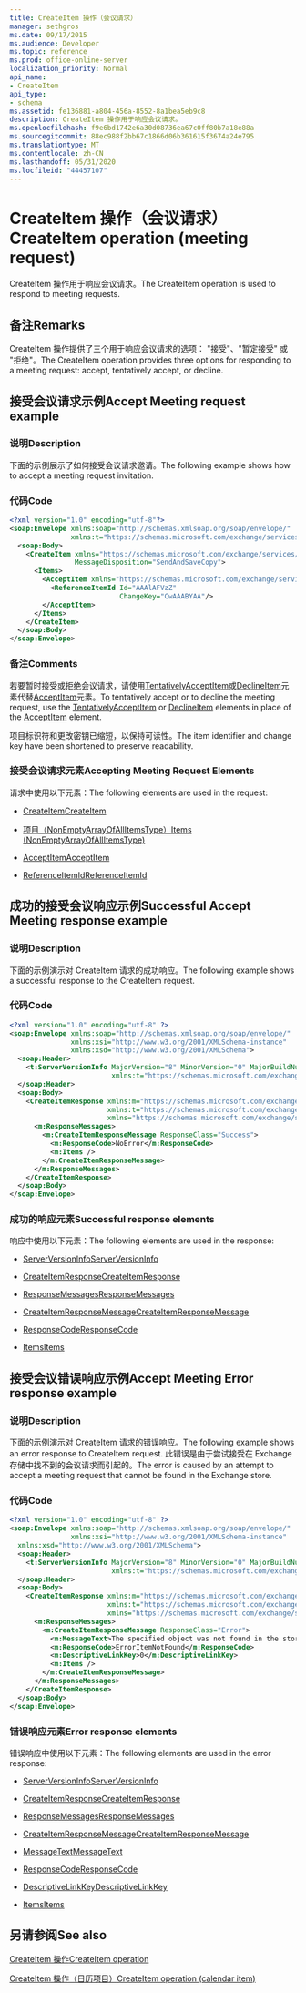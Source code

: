 ```yaml
---
title: CreateItem 操作（会议请求）
manager: sethgros
ms.date: 09/17/2015
ms.audience: Developer
ms.topic: reference
ms.prod: office-online-server
localization_priority: Normal
api_name:
- CreateItem
api_type:
- schema
ms.assetid: fe136881-a804-456a-8552-8a1bea5eb9c8
description: CreateItem 操作用于响应会议请求。
ms.openlocfilehash: f9e6bd1742e6a30d08736ea67c0ff80b7a18e88a
ms.sourcegitcommit: 88ec988f2bb67c1866d06b361615f3674a24e795
ms.translationtype: MT
ms.contentlocale: zh-CN
ms.lasthandoff: 05/31/2020
ms.locfileid: "44457107"
---
```

# <a name="createitem-operation-meeting-request"></a><span data-ttu-id="5f5b8-103">CreateItem 操作（会议请求）</span><span class="sxs-lookup"><span data-stu-id="5f5b8-103">CreateItem operation (meeting request)</span></span>

<span data-ttu-id="5f5b8-104">CreateItem 操作用于响应会议请求。</span><span class="sxs-lookup"><span data-stu-id="5f5b8-104">The CreateItem operation is used to respond to meeting requests.</span></span>
  
## <a name="remarks"></a><span data-ttu-id="5f5b8-105">备注</span><span class="sxs-lookup"><span data-stu-id="5f5b8-105">Remarks</span></span>

<span data-ttu-id="5f5b8-106">CreateItem 操作提供了三个用于响应会议请求的选项： "接受"、"暂定接受" 或 "拒绝"。</span><span class="sxs-lookup"><span data-stu-id="5f5b8-106">The CreateItem operation provides three options for responding to a meeting request: accept, tentatively accept, or decline.</span></span> 
  
## <a name="accept-meeting-request-example"></a><span data-ttu-id="5f5b8-107">接受会议请求示例</span><span class="sxs-lookup"><span data-stu-id="5f5b8-107">Accept Meeting request example</span></span>

### <a name="description"></a><span data-ttu-id="5f5b8-108">说明</span><span class="sxs-lookup"><span data-stu-id="5f5b8-108">Description</span></span>

<span data-ttu-id="5f5b8-109">下面的示例展示了如何接受会议请求邀请。</span><span class="sxs-lookup"><span data-stu-id="5f5b8-109">The following example shows how to accept a meeting request invitation.</span></span>
  
### <a name="code"></a><span data-ttu-id="5f5b8-110">代码</span><span class="sxs-lookup"><span data-stu-id="5f5b8-110">Code</span></span>

```XML
<?xml version="1.0" encoding="utf-8"?>
<soap:Envelope xmlns:soap="http://schemas.xmlsoap.org/soap/envelope/"
               xmlns:t="https://schemas.microsoft.com/exchange/services/2006/types">
  <soap:Body>
    <CreateItem xmlns="https://schemas.microsoft.com/exchange/services/2006/messages"
                MessageDisposition="SendAndSaveCopy">
      <Items>
        <AcceptItem xmlns="https://schemas.microsoft.com/exchange/services/2006/types">
          <ReferenceItemId Id="AAAlAFVzZ"
                           ChangeKey="CwAAABYAA"/>
        </AcceptItem>
      </Items>
    </CreateItem>
  </soap:Body>
</soap:Envelope>
```

### <a name="comments"></a><span data-ttu-id="5f5b8-111">备注</span><span class="sxs-lookup"><span data-stu-id="5f5b8-111">Comments</span></span>

<span data-ttu-id="5f5b8-112">若要暂时接受或拒绝会议请求，请使用[TentativelyAcceptItem](tentativelyacceptitem.md)或[DeclineItem](declineitem.md)元素代替[AcceptItem](acceptitem.md)元素。</span><span class="sxs-lookup"><span data-stu-id="5f5b8-112">To tentatively accept or to decline the meeting request, use the [TentativelyAcceptItem](tentativelyacceptitem.md) or [DeclineItem](declineitem.md) elements in place of the [AcceptItem](acceptitem.md) element.</span></span> 
  
<span data-ttu-id="5f5b8-113">项目标识符和更改密钥已缩短，以保持可读性。</span><span class="sxs-lookup"><span data-stu-id="5f5b8-113">The item identifier and change key have been shortened to preserve readability.</span></span>
  
### <a name="accepting-meeting-request-elements"></a><span data-ttu-id="5f5b8-114">接受会议请求元素</span><span class="sxs-lookup"><span data-stu-id="5f5b8-114">Accepting Meeting Request Elements</span></span>

<span data-ttu-id="5f5b8-115">请求中使用以下元素：</span><span class="sxs-lookup"><span data-stu-id="5f5b8-115">The following elements are used in the request:</span></span>
  
- [<span data-ttu-id="5f5b8-116">CreateItem</span><span class="sxs-lookup"><span data-stu-id="5f5b8-116">CreateItem</span></span>](createitem.md)
    
- [<span data-ttu-id="5f5b8-117">项目（NonEmptyArrayOfAllItemsType）</span><span class="sxs-lookup"><span data-stu-id="5f5b8-117">Items (NonEmptyArrayOfAllItemsType)</span></span>](items-nonemptyarrayofallitemstype.md)
    
- [<span data-ttu-id="5f5b8-118">AcceptItem</span><span class="sxs-lookup"><span data-stu-id="5f5b8-118">AcceptItem</span></span>](acceptitem.md)
    
- [<span data-ttu-id="5f5b8-119">ReferenceItemId</span><span class="sxs-lookup"><span data-stu-id="5f5b8-119">ReferenceItemId</span></span>](referenceitemid.md)
    
## <a name="successful-accept-meeting-response-example"></a><span data-ttu-id="5f5b8-120">成功的接受会议响应示例</span><span class="sxs-lookup"><span data-stu-id="5f5b8-120">Successful Accept Meeting response example</span></span>

### <a name="description"></a><span data-ttu-id="5f5b8-121">说明</span><span class="sxs-lookup"><span data-stu-id="5f5b8-121">Description</span></span>

<span data-ttu-id="5f5b8-122">下面的示例演示对 CreateItem 请求的成功响应。</span><span class="sxs-lookup"><span data-stu-id="5f5b8-122">The following example shows a successful response to the CreateItem request.</span></span>
  
### <a name="code"></a><span data-ttu-id="5f5b8-123">代码</span><span class="sxs-lookup"><span data-stu-id="5f5b8-123">Code</span></span>

```XML
<?xml version="1.0" encoding="utf-8" ?>
<soap:Envelope xmlns:soap="http://schemas.xmlsoap.org/soap/envelope/" 
               xmlns:xsi="http://www.w3.org/2001/XMLSchema-instance" 
               xmlns:xsd="http://www.w3.org/2001/XMLSchema">
  <soap:Header>
    <t:ServerVersionInfo MajorVersion="8" MinorVersion="0" MajorBuildNumber="685" MinorBuildNumber="8" 
                         xmlns:t="https://schemas.microsoft.com/exchange/services/2006/types" />
  </soap:Header>
  <soap:Body>
    <CreateItemResponse xmlns:m="https://schemas.microsoft.com/exchange/services/2006/messages" 
                        xmlns:t="https://schemas.microsoft.com/exchange/services/2006/types" 
                        xmlns="https://schemas.microsoft.com/exchange/services/2006/messages">
      <m:ResponseMessages>
        <m:CreateItemResponseMessage ResponseClass="Success">
          <m:ResponseCode>NoError</m:ResponseCode>
          <m:Items />
        </m:CreateItemResponseMessage>
      </m:ResponseMessages>
    </CreateItemResponse>
  </soap:Body>
</soap:Envelope>
```

### <a name="successful-response-elements"></a><span data-ttu-id="5f5b8-124">成功的响应元素</span><span class="sxs-lookup"><span data-stu-id="5f5b8-124">Successful response elements</span></span>

<span data-ttu-id="5f5b8-125">响应中使用以下元素：</span><span class="sxs-lookup"><span data-stu-id="5f5b8-125">The following elements are used in the response:</span></span>
  
- [<span data-ttu-id="5f5b8-126">ServerVersionInfo</span><span class="sxs-lookup"><span data-stu-id="5f5b8-126">ServerVersionInfo</span></span>](serverversioninfo.md)
    
- [<span data-ttu-id="5f5b8-127">CreateItemResponse</span><span class="sxs-lookup"><span data-stu-id="5f5b8-127">CreateItemResponse</span></span>](createitemresponse.md)
    
- [<span data-ttu-id="5f5b8-128">ResponseMessages</span><span class="sxs-lookup"><span data-stu-id="5f5b8-128">ResponseMessages</span></span>](responsemessages.md)
    
- [<span data-ttu-id="5f5b8-129">CreateItemResponseMessage</span><span class="sxs-lookup"><span data-stu-id="5f5b8-129">CreateItemResponseMessage</span></span>](createitemresponsemessage.md)
    
- [<span data-ttu-id="5f5b8-130">ResponseCode</span><span class="sxs-lookup"><span data-stu-id="5f5b8-130">ResponseCode</span></span>](responsecode.md)
    
- [<span data-ttu-id="5f5b8-131">Items</span><span class="sxs-lookup"><span data-stu-id="5f5b8-131">Items</span></span>](items.md)
    
## <a name="accept-meeting-error-response-example"></a><span data-ttu-id="5f5b8-132">接受会议错误响应示例</span><span class="sxs-lookup"><span data-stu-id="5f5b8-132">Accept Meeting Error response example</span></span>

### <a name="description"></a><span data-ttu-id="5f5b8-133">说明</span><span class="sxs-lookup"><span data-stu-id="5f5b8-133">Description</span></span>

<span data-ttu-id="5f5b8-134">下面的示例演示对 CreateItem 请求的错误响应。</span><span class="sxs-lookup"><span data-stu-id="5f5b8-134">The following example shows an error response to CreateItem request.</span></span> <span data-ttu-id="5f5b8-135">此错误是由于尝试接受在 Exchange 存储中找不到的会议请求而引起的。</span><span class="sxs-lookup"><span data-stu-id="5f5b8-135">The error is caused by an attempt to accept a meeting request that cannot be found in the Exchange store.</span></span>
  
### <a name="code"></a><span data-ttu-id="5f5b8-136">代码</span><span class="sxs-lookup"><span data-stu-id="5f5b8-136">Code</span></span>

```XML
<?xml version="1.0" encoding="utf-8" ?>
<soap:Envelope xmlns:soap="http://schemas.xmlsoap.org/soap/envelope/" 
               xmlns:xsi="http://www.w3.org/2001/XMLSchema-instance" 
  xmlns:xsd="http://www.w3.org/2001/XMLSchema">
  <soap:Header>
    <t:ServerVersionInfo MajorVersion="8" MinorVersion="0" MajorBuildNumber="685" MinorBuildNumber="8" 
                         xmlns:t="https://schemas.microsoft.com/exchange/services/2006/types" />
  </soap:Header>
  <soap:Body>
    <CreateItemResponse xmlns:m="https://schemas.microsoft.com/exchange/services/2006/messages" 
                        xmlns:t="https://schemas.microsoft.com/exchange/services/2006/types" 
                        xmlns="https://schemas.microsoft.com/exchange/services/2006/messages">
      <m:ResponseMessages>
        <m:CreateItemResponseMessage ResponseClass="Error">
          <m:MessageText>The specified object was not found in the store.</m:MessageText>
          <m:ResponseCode>ErrorItemNotFound</m:ResponseCode>
          <m:DescriptiveLinkKey>0</m:DescriptiveLinkKey>
          <m:Items />
        </m:CreateItemResponseMessage>
      </m:ResponseMessages>
    </CreateItemResponse>
  </soap:Body>
</soap:Envelope>
```

### <a name="error-response-elements"></a><span data-ttu-id="5f5b8-137">错误响应元素</span><span class="sxs-lookup"><span data-stu-id="5f5b8-137">Error response elements</span></span>

<span data-ttu-id="5f5b8-138">错误响应中使用以下元素：</span><span class="sxs-lookup"><span data-stu-id="5f5b8-138">The following elements are used in the error response:</span></span>
  
- [<span data-ttu-id="5f5b8-139">ServerVersionInfo</span><span class="sxs-lookup"><span data-stu-id="5f5b8-139">ServerVersionInfo</span></span>](serverversioninfo.md)
    
- [<span data-ttu-id="5f5b8-140">CreateItemResponse</span><span class="sxs-lookup"><span data-stu-id="5f5b8-140">CreateItemResponse</span></span>](createitemresponse.md)
    
- [<span data-ttu-id="5f5b8-141">ResponseMessages</span><span class="sxs-lookup"><span data-stu-id="5f5b8-141">ResponseMessages</span></span>](responsemessages.md)
    
- [<span data-ttu-id="5f5b8-142">CreateItemResponseMessage</span><span class="sxs-lookup"><span data-stu-id="5f5b8-142">CreateItemResponseMessage</span></span>](createitemresponsemessage.md)
    
- [<span data-ttu-id="5f5b8-143">MessageText</span><span class="sxs-lookup"><span data-stu-id="5f5b8-143">MessageText</span></span>](messagetext.md)
    
- [<span data-ttu-id="5f5b8-144">ResponseCode</span><span class="sxs-lookup"><span data-stu-id="5f5b8-144">ResponseCode</span></span>](responsecode.md)
    
- [<span data-ttu-id="5f5b8-145">DescriptiveLinkKey</span><span class="sxs-lookup"><span data-stu-id="5f5b8-145">DescriptiveLinkKey</span></span>](descriptivelinkkey.md)
    
- [<span data-ttu-id="5f5b8-146">Items</span><span class="sxs-lookup"><span data-stu-id="5f5b8-146">Items</span></span>](items.md)
    
## <a name="see-also"></a><span data-ttu-id="5f5b8-147">另请参阅</span><span class="sxs-lookup"><span data-stu-id="5f5b8-147">See also</span></span>



[<span data-ttu-id="5f5b8-148">CreateItem 操作</span><span class="sxs-lookup"><span data-stu-id="5f5b8-148">CreateItem operation</span></span>](createitem-operation.md)
  
[<span data-ttu-id="5f5b8-149">CreateItem 操作（日历项目）</span><span class="sxs-lookup"><span data-stu-id="5f5b8-149">CreateItem operation (calendar item)</span></span>](createitem-operation-calendar-item.md)

